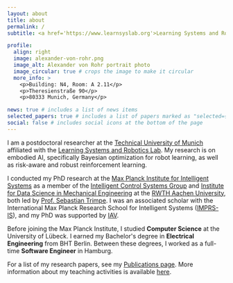 ```yaml
---
layout: about
title: about
permalink: /
subtitle: <a href='https://www.learnsyslab.org'>Learning Systems and Robotics Lab</a>, TU Munich.

profile:
  align: right
  image: alexander-von-rohr.png
  image_alt: Alexander von Rohr portrait photo
  image_circular: true # crops the image to make it circular
  more_info: >
    <p>Building: N4, Room: A 2.11</p>
    <p>Theresienstraße 90</p>
    <p>80333 Munich, Germany</p>

news: true # includes a list of news items
selected_papers: true # includes a list of papers marked as "selected={true}"
social: false # includes social icons at the bottom of the page
---
```


I am a postdoctoral researcher at the [Technical University of Munich](https://www.tum.de/) affiliated with the [Learning Systems and Robotics Lab](https://www.learnsyslab.org). My research is on embodied AI, specifically Bayesian optimization for robot learning, as well as risk-aware and robust reinforcement learning.

I conducted my PhD research at the [Max Planck Institute for Intelligent Systems](https://is.mpg.de) as a member of the [Intelligent Control Systems Group](https://ics.is.mpg.de/) and [Institute for Data Science in Mechanical Engineering](https://www.dsme.rwth-aachen.de) at the [RWTH Aachen University](https://www.dsme.rwth-aachen.de), both led by [Prof. Sebastian Trimpe](https://www.dsme.rwth-aachen.de/cms/DSME/Das-Institut/Team-CMS-Artikel-/~jlolt/Prof-Sebastian-Trimpe). I was an associated scholar with the International Max Planck Research School for Intelligent Systems ([IMPRS-IS](https://imprs.is.mpg.de/)), and my PhD was supported by [IAV](https://www.iav.com).

Before joining the Max Planck Institute, I studied **Computer Science** at the University of Lübeck. I earned my Bachelor's degree in **Electrical Engineering** from BHT Berlin. Between these degrees, I worked as a full-time **Software Engineer** in Hamburg.

For a list of my research papers, see my [Publications page](https://avrohr.com/publications/). More information about my teaching activities is available [here](https://avrohr.com/teaching/).